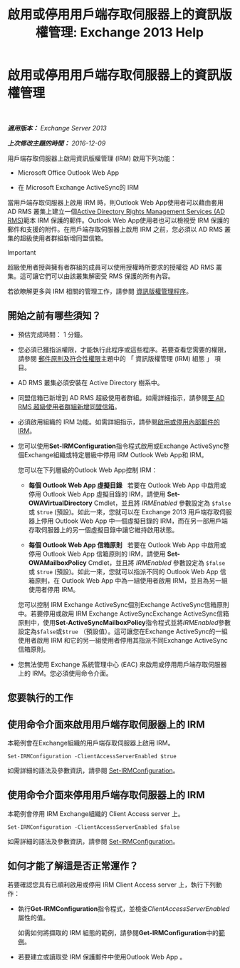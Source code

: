 ﻿---
title: '啟用或停用用戶端存取伺服器上的資訊版權管理: Exchange 2013 Help'
TOCTitle: 啟用或停用用戶端存取伺服器上的資訊版權管理
ms:assetid: c7ce069b-a572-4755-90a3-7105472e4c83
ms:mtpsurl: https://technet.microsoft.com/zh-tw/library/Dd876938(v=EXCHG.150)
ms:contentKeyID: 50474167
ms.date: 05/21/2018
mtps_version: v=EXCHG.150
ms.translationtype: MT
---

# 啟用或停用用戶端存取伺服器上的資訊版權管理

 

_**適用版本：** Exchange Server 2013_

_**上次修改主題的時間：** 2016-12-09_

用戶端存取伺服器上啟用資訊版權管理 (IRM) 啟用下列功能：

  - Microsoft Office Outlook Web App

  - 在 Microsoft Exchange ActiveSync的 IRM

當用戶端存取伺服器上啟用 IRM 時，則Outlook Web App使用者可以藉由套用 AD RMS 叢集上建立一個[Active Directory Rights Management Services (AD RMS)](https://technet.microsoft.com/en-us/library/hh831364.aspx)範本 IRM 保護的郵件。Outlook Web App使用者也可以檢視受 IRM 保護的郵件和支援的附件。在用戶端存取伺服器上啟用 IRM 之前，您必須以 AD RMS 叢集的超級使用者群組新增同盟信箱。


> [!IMPORTANT]  
> 超級使用者授與擁有者群組的成員可以使用授權時所要求的授權從 AD RMS 叢集。這可讓它們可以由該叢集解密受 RMS 保護的所有內容。




若欲瞭解更多與 IRM 相關的管理工作，請參閱 [資訊版權管理程序](information-rights-management-procedures-exchange-2013-help.md)。

## 開始之前有哪些須知？

  - 預估完成時間： 1 分鐘。

  - 您必須已獲指派權限，才能執行此程序或這些程序。若要查看您需要的權限，請參閱 [郵件原則及符合性權限](messaging-policy-and-compliance-permissions-exchange-2013-help.md)主題中的 「 資訊版權管理 (IRM) 組態 」 項目。

  - AD RMS 叢集必須安裝在 Active Directory 樹系中。

  - 同盟信箱已新增到 AD RMS 超級使用者群組。如需詳細指示，請參閱[至 AD RMS 超級使用者群組新增同盟信箱](add-the-federation-mailbox-to-the-ad-rms-super-users-group-exchange-2013-help.md)。

  - 必須啟用組織的 IRM 功能。如需詳細指示，請參閱[啟用或停用內部郵件的 IRM](enable-or-disable-irm-for-internal-messages-exchange-2013-help.md)。

  - 您可以使用**Set-IRMConfiguration**指令程式啟用或Exchange ActiveSync整個Exchange組織或特定層級中停用 IRM Outlook Web App和 IRM。
    
    您可以在下列層級的Outlook Web App控制 IRM：
    
      - **每個 Outlook Web App 虛擬目錄**   若要在 Outlook Web App 中啟用或停用 Outlook Web App 虛擬目錄的 IRM，請使用 **Set-OWAVirtualDirectory** Cmdlet，並且將 *IRMEnabled* 參數設定為 `$false` 或 `$true` (預設)。如此一來，您就可以在 Exchange 2013 用戶端存取伺服器上停用 Outlook Web App 中一個虛擬目錄的 IRM，而在另一部用戶端存取伺服器上的另一個虛擬目錄中讓它維持啟用狀態。
    
      - **每個 Outlook Web App 信箱原則**   若要在 Outlook Web App 中啟用或停用 Outlook Web App 信箱原則的 IRM，請使用 **Set-OWAMailboxPolicy** Cmdlet，並且將 *IRMEnabled* 參數設定為 `$false` 或 `$true` (預設)。如此一來，您就可以指派不同的 Outlook Web App 信箱原則，在 Outlook Web App 中為一組使用者啟用 IRM，並且為另一組使用者停用 IRM。
    
    您可以控制 IRM Exchange ActiveSync個別Exchange ActiveSync信箱原則中。若要停用或啟用 IRM Exchange ActiveSyncExchange ActiveSync信箱原則中，使用**Set-ActiveSyncMailboxPolicy**指令程式並將*IRMEnabled*參數設定為`$false`或`$true` （預設值）。這可讓您在Exchange ActiveSync的一組使用者啟用 IRM 和它的另一組使用者停用其指派不同Exchange ActiveSync信箱原則。

  - 您無法使用 Exchange 系統管理中心 (EAC) 來啟用或停用用戶端存取伺服器上的 IRM。您必須使用命令介面。

## 您要執行的工作

## 使用命令介面來啟用用戶端存取伺服器上的 IRM

本範例會在Exchange組織的用戶端存取伺服器上啟用 IRM。

    Set-IRMConfiguration -ClientAccessServerEnabled $true

如需詳細的語法及參數資訊，請參閱 [Set-IRMConfiguration](https://technet.microsoft.com/zh-tw/library/dd979792\(v=exchg.150\))。

## 使用命令介面來停用用戶端存取伺服器上的 IRM

本範例會停用 IRM Exchange組織的 Client Access server 上。

    Set-IRMConfiguration -ClientAccessServerEnabled $false

如需詳細的語法及參數資訊，請參閱 [Set-IRMConfiguration](https://technet.microsoft.com/zh-tw/library/dd979792\(v=exchg.150\))。

## 如何才能了解這是否正常運作？

若要確認您具有已順利啟用或停用 IRM Client Access server 上，執行下列動作：

  - 執行**Get-IRMConfiguration**指令程式，並檢查*ClientAccessServerEnabled*屬性的值。
    
    如需如何將擷取的 IRM 組態的範例，請參閱**Get-IRMConfiguration**中的[範例](https://technet.microsoft.com/zh-tw/e1821219-fe18-4642-a9c2-58eb0aadd61a\(exchg.150\)#examples)。

  - 若要建立或讀取受 IRM 保護郵件中使用Outlook Web App 。

